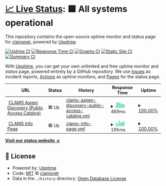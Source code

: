 # [📈 Live Status](https://clamsnet.github.io/upptime-reports): <!--live status--> **🟩 All systems operational**

This repository contains the open-source uptime monitor and status page for [clamsnet](https://clamsnet.github.io/upptime-reports), powered by [Upptime](https://github.com/upptime/upptime).

[![Uptime CI](https://github.com/clamsnet/upptime-reports/workflows/Uptime%20CI/badge.svg)](https://github.com/clamsnet/upptime-reports/actions?query=workflow%3A%22Uptime+CI%22)
[![Response Time CI](https://github.com/clamsnet/upptime-reports/workflows/Response%20Time%20CI/badge.svg)](https://github.com/clamsnet/upptime-reports/actions?query=workflow%3A%22Response+Time+CI%22)
[![Graphs CI](https://github.com/clamsnet/upptime-reports/workflows/Graphs%20CI/badge.svg)](https://github.com/clamsnet/upptime-reports/actions?query=workflow%3A%22Graphs+CI%22)
[![Static Site CI](https://github.com/clamsnet/upptime-reports/workflows/Static%20Site%20CI/badge.svg)](https://github.com/clamsnet/upptime-reports/actions?query=workflow%3A%22Static+Site+CI%22)
[![Summary CI](https://github.com/clamsnet/upptime-reports/workflows/Summary%20CI/badge.svg)](https://github.com/clamsnet/upptime-reports/actions?query=workflow%3A%22Summary+CI%22)

With [Upptime](https://upptime.js.org), you can get your own unlimited and free uptime monitor and status page, powered entirely by a GitHub repository. We use [Issues](https://github.com/clamsnet/upptime-reports/issues) as incident reports, [Actions](https://github.com/clamsnet/upptime-reports/actions) as uptime monitors, and [Pages](https://clamsnet.github.io/upptime-reports) for the status page.

<!--start: status pages-->
<!-- This summary is generated by Upptime (https://github.com/upptime/upptime) -->
<!-- Do not edit this manually, your changes will be overwritten -->
<!-- prettier-ignore -->
| URL | Status | History | Response Time | Uptime |
| --- | ------ | ------- | ------------- | ------ |
| <img alt="" src="https://icons.duckduckgo.com/ip3/library.clamsnet.org.ico" height="13"> [CLAMS Aspen Discovery (Public Access Catalog)](https://library.clamsnet.org) | 🟩 Up | [clams-aspen-discovery-public-access-catalog.yml](https://github.com/clamsnet/upptime-reports/commits/HEAD/history/clams-aspen-discovery-public-access-catalog.yml) | <details><summary><img alt="Response time graph" src="./graphs/clams-aspen-discovery-public-access-catalog/response-time-week.png" height="20"> 469ms</summary><br><a href="https://clamsnet.github.io/upptime-reports/history/clams-aspen-discovery-public-access-catalog"><img alt="Response time 537" src="https://img.shields.io/endpoint?url=https%3A%2F%2Fraw.githubusercontent.com%2Fclamsnet%2Fupptime-reports%2FHEAD%2Fapi%2Fclams-aspen-discovery-public-access-catalog%2Fresponse-time.json"></a><br><a href="https://clamsnet.github.io/upptime-reports/history/clams-aspen-discovery-public-access-catalog"><img alt="24-hour response time 323" src="https://img.shields.io/endpoint?url=https%3A%2F%2Fraw.githubusercontent.com%2Fclamsnet%2Fupptime-reports%2FHEAD%2Fapi%2Fclams-aspen-discovery-public-access-catalog%2Fresponse-time-day.json"></a><br><a href="https://clamsnet.github.io/upptime-reports/history/clams-aspen-discovery-public-access-catalog"><img alt="7-day response time 469" src="https://img.shields.io/endpoint?url=https%3A%2F%2Fraw.githubusercontent.com%2Fclamsnet%2Fupptime-reports%2FHEAD%2Fapi%2Fclams-aspen-discovery-public-access-catalog%2Fresponse-time-week.json"></a><br><a href="https://clamsnet.github.io/upptime-reports/history/clams-aspen-discovery-public-access-catalog"><img alt="30-day response time 540" src="https://img.shields.io/endpoint?url=https%3A%2F%2Fraw.githubusercontent.com%2Fclamsnet%2Fupptime-reports%2FHEAD%2Fapi%2Fclams-aspen-discovery-public-access-catalog%2Fresponse-time-month.json"></a><br><a href="https://clamsnet.github.io/upptime-reports/history/clams-aspen-discovery-public-access-catalog"><img alt="1-year response time 536" src="https://img.shields.io/endpoint?url=https%3A%2F%2Fraw.githubusercontent.com%2Fclamsnet%2Fupptime-reports%2FHEAD%2Fapi%2Fclams-aspen-discovery-public-access-catalog%2Fresponse-time-year.json"></a></details> | <details><summary><a href="https://clamsnet.github.io/upptime-reports/history/clams-aspen-discovery-public-access-catalog">100.00%</a></summary><a href="https://clamsnet.github.io/upptime-reports/history/clams-aspen-discovery-public-access-catalog"><img alt="All-time uptime 100.00%" src="https://img.shields.io/endpoint?url=https%3A%2F%2Fraw.githubusercontent.com%2Fclamsnet%2Fupptime-reports%2FHEAD%2Fapi%2Fclams-aspen-discovery-public-access-catalog%2Fuptime.json"></a><br><a href="https://clamsnet.github.io/upptime-reports/history/clams-aspen-discovery-public-access-catalog"><img alt="24-hour uptime 100.00%" src="https://img.shields.io/endpoint?url=https%3A%2F%2Fraw.githubusercontent.com%2Fclamsnet%2Fupptime-reports%2FHEAD%2Fapi%2Fclams-aspen-discovery-public-access-catalog%2Fuptime-day.json"></a><br><a href="https://clamsnet.github.io/upptime-reports/history/clams-aspen-discovery-public-access-catalog"><img alt="7-day uptime 100.00%" src="https://img.shields.io/endpoint?url=https%3A%2F%2Fraw.githubusercontent.com%2Fclamsnet%2Fupptime-reports%2FHEAD%2Fapi%2Fclams-aspen-discovery-public-access-catalog%2Fuptime-week.json"></a><br><a href="https://clamsnet.github.io/upptime-reports/history/clams-aspen-discovery-public-access-catalog"><img alt="30-day uptime 100.00%" src="https://img.shields.io/endpoint?url=https%3A%2F%2Fraw.githubusercontent.com%2Fclamsnet%2Fupptime-reports%2FHEAD%2Fapi%2Fclams-aspen-discovery-public-access-catalog%2Fuptime-month.json"></a><br><a href="https://clamsnet.github.io/upptime-reports/history/clams-aspen-discovery-public-access-catalog"><img alt="1-year uptime 100.00%" src="https://img.shields.io/endpoint?url=https%3A%2F%2Fraw.githubusercontent.com%2Fclamsnet%2Fupptime-reports%2FHEAD%2Fapi%2Fclams-aspen-discovery-public-access-catalog%2Fuptime-year.json"></a></details>
| <img alt="" src="https://icons.duckduckgo.com/ip3/info.clamsnet.org.ico" height="13"> [CLAMS Info Page](https://info.clamsnet.org) | 🟩 Up | [clams-info-page.yml](https://github.com/clamsnet/upptime-reports/commits/HEAD/history/clams-info-page.yml) | <details><summary><img alt="Response time graph" src="./graphs/clams-info-page/response-time-week.png" height="20"> 195ms</summary><br><a href="https://clamsnet.github.io/upptime-reports/history/clams-info-page"><img alt="Response time 379" src="https://img.shields.io/endpoint?url=https%3A%2F%2Fraw.githubusercontent.com%2Fclamsnet%2Fupptime-reports%2FHEAD%2Fapi%2Fclams-info-page%2Fresponse-time.json"></a><br><a href="https://clamsnet.github.io/upptime-reports/history/clams-info-page"><img alt="24-hour response time 225" src="https://img.shields.io/endpoint?url=https%3A%2F%2Fraw.githubusercontent.com%2Fclamsnet%2Fupptime-reports%2FHEAD%2Fapi%2Fclams-info-page%2Fresponse-time-day.json"></a><br><a href="https://clamsnet.github.io/upptime-reports/history/clams-info-page"><img alt="7-day response time 195" src="https://img.shields.io/endpoint?url=https%3A%2F%2Fraw.githubusercontent.com%2Fclamsnet%2Fupptime-reports%2FHEAD%2Fapi%2Fclams-info-page%2Fresponse-time-week.json"></a><br><a href="https://clamsnet.github.io/upptime-reports/history/clams-info-page"><img alt="30-day response time 236" src="https://img.shields.io/endpoint?url=https%3A%2F%2Fraw.githubusercontent.com%2Fclamsnet%2Fupptime-reports%2FHEAD%2Fapi%2Fclams-info-page%2Fresponse-time-month.json"></a><br><a href="https://clamsnet.github.io/upptime-reports/history/clams-info-page"><img alt="1-year response time 231" src="https://img.shields.io/endpoint?url=https%3A%2F%2Fraw.githubusercontent.com%2Fclamsnet%2Fupptime-reports%2FHEAD%2Fapi%2Fclams-info-page%2Fresponse-time-year.json"></a></details> | <details><summary><a href="https://clamsnet.github.io/upptime-reports/history/clams-info-page">100.00%</a></summary><a href="https://clamsnet.github.io/upptime-reports/history/clams-info-page"><img alt="All-time uptime 99.99%" src="https://img.shields.io/endpoint?url=https%3A%2F%2Fraw.githubusercontent.com%2Fclamsnet%2Fupptime-reports%2FHEAD%2Fapi%2Fclams-info-page%2Fuptime.json"></a><br><a href="https://clamsnet.github.io/upptime-reports/history/clams-info-page"><img alt="24-hour uptime 100.00%" src="https://img.shields.io/endpoint?url=https%3A%2F%2Fraw.githubusercontent.com%2Fclamsnet%2Fupptime-reports%2FHEAD%2Fapi%2Fclams-info-page%2Fuptime-day.json"></a><br><a href="https://clamsnet.github.io/upptime-reports/history/clams-info-page"><img alt="7-day uptime 100.00%" src="https://img.shields.io/endpoint?url=https%3A%2F%2Fraw.githubusercontent.com%2Fclamsnet%2Fupptime-reports%2FHEAD%2Fapi%2Fclams-info-page%2Fuptime-week.json"></a><br><a href="https://clamsnet.github.io/upptime-reports/history/clams-info-page"><img alt="30-day uptime 100.00%" src="https://img.shields.io/endpoint?url=https%3A%2F%2Fraw.githubusercontent.com%2Fclamsnet%2Fupptime-reports%2FHEAD%2Fapi%2Fclams-info-page%2Fuptime-month.json"></a><br><a href="https://clamsnet.github.io/upptime-reports/history/clams-info-page"><img alt="1-year uptime 100.00%" src="https://img.shields.io/endpoint?url=https%3A%2F%2Fraw.githubusercontent.com%2Fclamsnet%2Fupptime-reports%2FHEAD%2Fapi%2Fclams-info-page%2Fuptime-year.json"></a></details>

<!--end: status pages-->

[**Visit our status website →**](https://clamsnet.github.io/upptime-reports)

## 📄 License

- Powered by: [Upptime](https://github.com/upptime/upptime)
- Code: [MIT](./LICENSE) © [clamsnet](https://clamsnet.github.io/upptime-reports)
- Data in the `./history` directory: [Open Database License](https://opendatacommons.org/licenses/odbl/1-0/)
